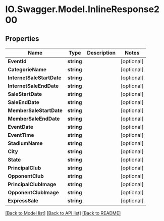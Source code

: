 # IO.Swagger.Model.InlineResponse200
## Properties

Name | Type | Description | Notes
------------ | ------------- | ------------- | -------------
**EventId** | **string** |  | [optional] 
**CategorieName** | **string** |  | [optional] 
**InternetSaleStartDate** | **string** |  | [optional] 
**InternetSaleEndDate** | **string** |  | [optional] 
**SaleStartDate** | **string** |  | [optional] 
**SaleEndDate** | **string** |  | [optional] 
**MemberSaleStartDate** | **string** |  | [optional] 
**MemberSaleEndDate** | **string** |  | [optional] 
**EventDate** | **string** |  | [optional] 
**EventTime** | **string** |  | [optional] 
**StadiumName** | **string** |  | [optional] 
**City** | **string** |  | [optional] 
**State** | **string** |  | [optional] 
**PrincipalClub** | **string** |  | [optional] 
**OpponentClub** | **string** |  | [optional] 
**PrincipalClubImage** | **string** |  | [optional] 
**OpponentClubImage** | **string** |  | [optional] 
**ExpressSale** | **string** |  | [optional] 

[[Back to Model list]](../README.md#documentation-for-models) [[Back to API list]](../README.md#documentation-for-api-endpoints) [[Back to README]](../README.md)

